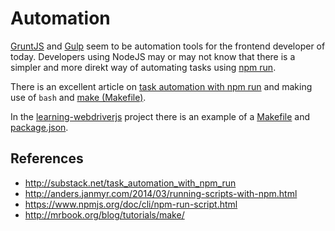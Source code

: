 # Automation
[GruntJS](http://gruntjs.com/) and [Gulp](http://gulpjs.com/) seem to be automation tools for the frontend developer of today. Developers using NodeJS may or may not know that there is a simpler and more direkt way of automating tasks using [npm run](https://www.npmjs.org/doc/cli/npm-run-script.html).

There is an excellent article on [task automation with npm run](http://substack.net/task_automation_with_npm_run) and making use of `bash` and [make (Makefile)](http://mrbook.org/blog/tutorials/make/).

In the [learning-webdriverjs](https://github.com/tjunghans/learning-webdriverjs) project there is an example of a [Makefile](https://github.com/tjunghans/learning-webdriverjs/blob/master/Makefile) and [package.json](https://github.com/tjunghans/learning-webdriverjs/blob/master/package.json).

## References
- http://substack.net/task_automation_with_npm_run
- http://anders.janmyr.com/2014/03/running-scripts-with-npm.html
- https://www.npmjs.org/doc/cli/npm-run-script.html
- http://mrbook.org/blog/tutorials/make/

